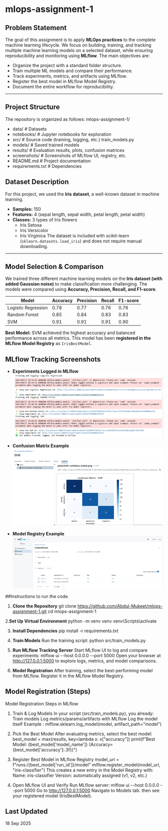 # mlops-assignment-1

## Problem Statement
The goal of this assignment is to apply **MLOps practices** to the complete machine learning lifecycle.
We focus on building, training, and tracking multiple machine learning models on a selected dataset, while ensuring reproducibility and monitoring using **MLflow**.
The main objectives are:
* Organize the project with a standard folder structure.
* Train multiple ML models and compare their performance.
* Track experiments, metrics, and artifacts using MLflow.
* Register the best model in MLflow Model Registry.
* Document the entire workflow for reproducibility.
---

## Project Structure
The repository is organized as follows:
mlops-assignment-1/
* data/              # Datasets 
* notebooks/         # Jupyter notebooks for exploration
* src/               # Source code (training, logging, etc.)
  train_models.py
* models/            # Saved trained models
* results/           # Evaluation results, plots, confusion matrices
* screenshots/       # Screenshots of MLflow UI, registry, etc.
* README.md          # Project documentation
* requirements.txt   # Dependencies


## Dataset Description
For this project, we used the **Iris dataset**, a well-known dataset in machine learning.
* **Samples:** 150
* **Features:** 4 (sepal length, sepal width, petal length, petal width)
* **Classes:** 3 types of Iris flowers
  * Iris Setosa
  * Iris Versicolor
  * Iris Virginica
The dataset is included with scikit-learn (`sklearn.datasets.load_iris`) and does not require manual downloading.
---



## Model Selection & Comparison

We trained three different machine learning models on the **Iris dataset (with added Gaussian noise)** to make classification more challenging. The models were compared using **Accuracy, Precision, Recall, and F1-score**.

| Model               | Accuracy | Precision | Recall | F1-score |
| ------------------- | -------- | --------- | ------ | -------- |
| Logistic Regression | 0.78     | 0.77      | 0.76   | 0.76     |
| Random Forest       | 0.85     | 0.84      | 0.83   | 0.83     |
| SVM                 | 0.91     | 0.91      | 0.91   | 0.90     |

**Best Model:** SVM achieved the highest accuracy and balanced performance across all metrics.
This model has been **registered in the MLflow Model Registry** as `IrisBestModel`.



   ## MLflow Tracking Screenshots

- **Experiments Logged in MLflow**  
  ![MLflow Runs](screenshots/mlflow_runs.png)

- **Confusion Matrix Example**  
  ![Confusion Matrix](screenshots/confusion_matrix.png)

- **Model Registry Example**  
  ![Model Registry](screenshots/model_registry.png)



##Instructions to run the code.
1. **Clone the Repository**
git clone https://github.com/Abdul-Mukeet/mlops-assignment-1.git
cd mlops-assignment-1

2.**Set Up Virtual Environment**
python -m venv venv
venv\Scripts\activate  

3. **Install Dependencies**
pip install -r requirements.txt

4. **Train Models**
Run the training script:
python src/train_models.py

5. **Run MLflow Tracking Server**
Start MLflow UI to log and compare experiments:
mlflow ui --host 0.0.0.0 --port 5000
Open your browser at http://127.0.0.1:5000
 to explore logs, metrics, and model comparisons.

6. **Model Registration**
After training, select the best-performing model from MLflow.
Register it in the MLflow Model Registry.



## Model Registration (Steps)
Model Registration Steps in MLflow
1. Train & Log Models
In your script (src/train_models.py), you already:
Train models
Log metrics/params/artifacts with MLflow
Log the model itself
Example :
mlflow.sklearn.log_model(model, artifact_path="model")

2. Pick the Best Model
After evaluating metrics, select the best model:
best_model = max(results, key=lambda x: x["accuracy"])
print(f"Best Model: {best_model['model_name']} (Accuracy={best_model['accuracy']:.3f})")

3. Register Best Model in MLflow Registry
model_uri = f"runs:/{best_model['run_id']}/model"
mlflow.register_model(model_uri, "iris-classifier")
This creates a new entry in the Model Registry with:
Name: iris-classifier
Version: automatically assigned (v1, v2, etc.)

4. Open MLflow UI and Verify
Run MLflow server:
mlflow ui --host 0.0.0.0 --port 5000
Go to http://127.0.0.1:5000
Navigate to Models tab.
then see your registered model (IrisBestModel).


## Last Updated
18 Sep 2025





















